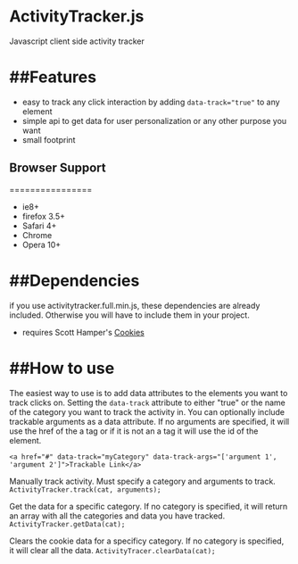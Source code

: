 ActivityTracker.js
================

Javascript client side activity tracker


##Features
================
- easy to track any click interaction by adding ```data-track="true"``` to any element
- simple api to get data for user personalization or any other purpose you want
- small footprint

## Browser Support
================
- ie8+
- firefox 3.5+
- Safari 4+
- Chrome
- Opera 10+

##Dependencies
================
if you use activitytracker.full.min.js, these dependencies are already included. Otherwise you will have to include them in your project.
- requires Scott Hamper's [Cookies](https://github.com/ScottHamper/Cookies)

##How to use
================

The easiest way to use is to add data attributes to the elements you want to track clicks on.  Setting the ```data-track``` attribute to either "true" or the name of the category you want to track the activity in.  You can optionally include trackable arguments as a data attribute. If no arguments are specified, it will use the href of the a tag or if it is not an a tag it will use the id of the element.

```<a href="#" data-track="myCategory" data-track-args="['argument 1', 'argument 2']">Trackable Link</a> ```



Manually track activity.  Must specify a category and arguments to track.
```ActivityTracker.track(cat, arguments);```

Get the data for a specific category. If no category is specified, it will return an array with all the categories and data you have tracked.
```ActivityTracker.getData(cat); ```

Clears the cookie data for a specificy category. If no category is specified, it will clear all the data.
```ActivityTracer.clearData(cat); ```